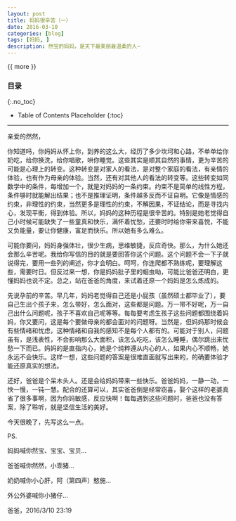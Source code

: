 ```yaml
---
layout: post
title: 妈妈很辛苦（一）
date: 2016-03-10
categories: [blog]
tags: [妈妈, ]
description: 然宝的妈妈，是天下最美丽最温柔的人~
---
```


{{ more }}

### 目录
{:.no_toc}
* Table of Contents Placeholder
{:toc}
----------

亲爱的然然，

你知道吗，你妈妈从怀上你，到养的这么大，经历了多少坎坷和心路，不单单给你奶吃，给你换洗，给你唱歌，哄你睡觉。这些其实是顺其自然的事情，更为辛苦的可能是心理上的转变。这种转变是对家人的看法，是对整个家庭的看法，有亲情的体验，也有作为母亲的体验。当然，还有对其他人的看法的转变等。这些转变如同数学中的条件，每增加一个，就是对妈妈的一条约束。约束不是简单的线性方程，条件够时就能解出结果；也不是推理证明，条件越多反而不证自明。它像是情感的约束，非理性的约束，当然更多是理性的约束，不解因果，不证结论，而是寻找内心，发现平衡，得到体验。所以，妈妈的这种历程是很辛苦的。特别是她老觉得自己小时候可能缺失了一些童真和快乐，满怀着忧愁，还要时时给你带来喜悦，不能又负能量，要让你健康，富足而快乐。所以她有多么难么。


可能你要问，妈妈身强体壮，很少生病，思维敏捷，反应奇快。那么，为什么她还会那么辛苦呢。我给你写信的目的就是要回答你这个问题。这个问题不会一下子就说得完，要用一些列的阐述，你才会明白。呵呵，你连爬都不熟练呢，要理解这些，需要时日。但反过来一想，你是妈妈肚子里的蛔虫呦，可能比爸爸还明白，更懂妈妈也说不定。总之，站在爸爸的角度，来试着还原一个妈妈是怎么炼成的。


先说孕前的辛苦。早几年，妈妈老觉得自己还是小屁孩（虽然硕士都毕业了），要自己生出个孩子来，怎么带好，怎么面对，这些都是问题。万一带不好呢，万一自己出什么问题呢，孩子不喜欢自己呢等等。每每要考虑生孩子这些问题都围绕着妈妈，你又要问，这是每个要做母亲的都会面对的问题呀。当然是，但妈妈那时候会有些情绪和忧虑，这种情绪和自我的感知不是每个人都有的。可能对于别人，问题虽有，是浅表性，不会影响那么大面积，该怎么吃吃，该怎么睡睡，偶尔跳出来忧愁一下而已。妈妈的是直指内心，她是个纯粹遵从内心的人，如果内心不顺畅，她永远不会快乐。这样一想，这些问题的答案是很难直面就写出来的，的确要体验才能还原真实的想法。

还好，爸爸是个呆木头人。还是会给妈妈带来一些快乐。爸爸妈妈，一静一动，一快一慢，一钝一慧。配合的还算可以，其实爸爸倒是经常窃喜，娶个这样的老婆真省了很多事啊，因为你妈敏感，反应快啊！每每遇到这些问题时，爸爸也没有答案，除了聆听，就是坚信生活的美好。

今天很晚了，先写这么一点。




PS.

妈妈喊你然宝、宝宝、宝贝...

爸爸喊你然然，小乖猪...

奶奶喊你小心肝，阿（第四声）憨施...

外公外婆喊你小猪仔...



爸爸，2016/3/10 23:19
